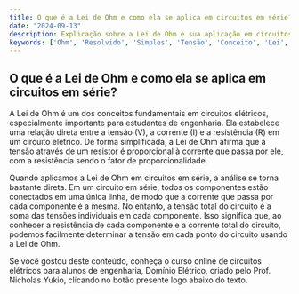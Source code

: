 ```yaml
---
title: O que é a Lei de Ohm e como ela se aplica em circuitos em série?
date: "2024-09-13"
description: Explicação sobre a Lei de Ohm e sua aplicação em circuitos em série.
keywords: ['Ohm', 'Resolvido', 'Simples', 'Tensão', 'Conceito', 'Lei', 'série']
---
```


## O que é a Lei de Ohm e como ela se aplica em circuitos em série?

A Lei de Ohm é um dos conceitos fundamentais em circuitos elétricos, especialmente importante para estudantes de engenharia. Ela estabelece uma relação direta entre a tensão (V), a corrente (I) e a resistência (R) em um circuito elétrico. De forma simplificada, a Lei de Ohm afirma que a tensão através de um resistor é proporcional à corrente que passa por ele, com a resistência sendo o fator de proporcionalidade.

Quando aplicamos a Lei de Ohm em circuitos em série, a análise se torna bastante direta. Em um circuito em série, todos os componentes estão conectados em uma única linha, de modo que a corrente que passa por cada componente é a mesma. No entanto, a tensão total do circuito é a soma das tensões individuais em cada componente. Isso significa que, ao conhecer a resistência de cada componente e a corrente total do circuito, podemos facilmente determinar a tensão em cada ponto do circuito usando a Lei de Ohm.

Se você gostou deste conteúdo, conheça o curso online de circuitos elétricos para alunos de engenharia, Domínio Elétrico, criado pelo Prof. Nicholas Yukio, clicando no botão presente logo abaixo do texto.